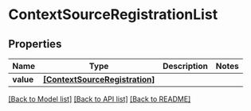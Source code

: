 # ContextSourceRegistrationList


## Properties
Name | Type | Description | Notes
------------ | ------------- | ------------- | -------------
**value** | [**[ContextSourceRegistration]**](ContextSourceRegistration.md) |  | 

[[Back to Model list]](../README.md#documentation-for-models) [[Back to API list]](../README.md#documentation-for-api-endpoints) [[Back to README]](../README.md)


